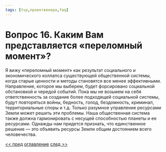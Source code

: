 ```yaml
---
tags: [tvp,проектвенера,faq]
---
```

# Вопрос 16. Каким Вам представляется «переломный момент»?

Я вижу «переломный момент» как результат социального и экономического коллапса существующей общественной системы, когда старые ценности и методы становятся все менее эффективными. Направление, которое мы выберем, будет форсировано социальной обстановкой и чередой событий. Пока мы не возьмем на себя ответственность за создание более подходящей социальной системы, будут повторяться войны, бедность, голод, бездомность, криминал, территориальные споры и т.д. Только разумное управление ресурсами Земли может решить эти проблемы. Наша общественная система также должна гармонировать с несущей способностью планеты и ее ресурсами. Однажды нам придется признать, что единственное решение — это объявить ресурсы Земли общим достоянием всего человечества.

[<< пред](Вопрос%2015.%20Какие%20первые%20шаги%20будут%20предприняты%20в%20рамках%20глобальной%20ресурсо-ориентированной%20экономики.md) [оглавление](FAQ%20%D0%BF%D0%BE%20%D0%BF%D1%80%D0%BE%D0%B5%D0%BA%D1%82%D1%83%20%C2%AB%D0%92%D0%B5%D0%BD%D0%B5%D1%80%D0%B0%C2%BB.md) [след >>](Вопрос%2017.%20Как%20бы%20Вы%20прокомментировали%20недавний%20экономический%20кризис%20Станет%20ли%20он%20уроком%20сегодняшнему%20обществу.md)
